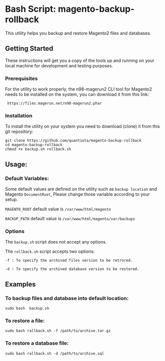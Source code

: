 # Bash Script: magento-backup-rollback
This utility helps you backup and restore Magento2 files and databases.

## Getting Started
These instructions will get you a copy of the tools up and running on your local machine for development and testing purposes. 

### Prerequisites
For the utility to work properly, the n98-magerun2 CLI tool for Magento2 needs to be installed on the system, you can download it from this link: 

`  https://files.magerun.net/n98-magerun2.phar `

### Installation
To install the utility on your system you need to download (clone) it from this git repository:

```
git clone https://github.com/quantiota/magento-backup-rollback 
cd magento-backup-rollback
chmod +x backup.sh rollback.sh
```

## Usage:
### Default Variables:
Some default values are defined on the utility such as `backup location` and Magento `DocumentRoot`, Please change those variable according to your setup.

`MAGENTO_ROOT` default value is  `/var/www/html/magento`

`BACKUP_PATH` default value is `/var/www/html/magento/var/backups`

### Options
The `backup.sh` script does not accept any options.

The `rollback.sh` script accepts two options:

    -f : To specify the archived files version to be retrored.
    
    -d : To specify the archived database version to be restored.
## Examples
### To backup files and database into default location:
`sudo bash  backup.sh`

### To restore a file:
`sudo bash rallback.sh -f /path/to/archive.tar.gz`

### To restore a database file:
`sudo bash rallback.sh -d /path/to/archive.sql`







